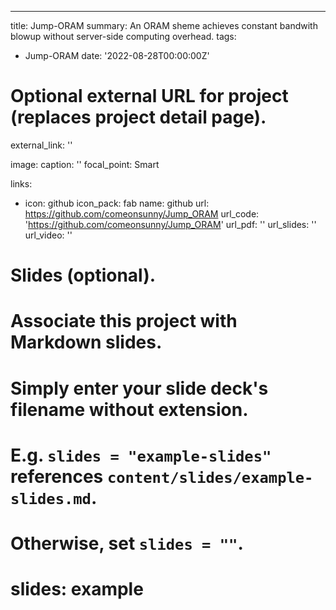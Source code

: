 ---
title: Jump-ORAM
summary: An ORAM sheme achieves constant bandwith blowup without server-side computing overhead.
tags:
  - Jump-ORAM
date: '2022-08-28T00:00:00Z'

# Optional external URL for project (replaces project detail page).
external_link: ''

image:
  caption: ''
  focal_point: Smart

links:
  - icon: github
    icon_pack: fab
    name: github
    url: https://github.com/comeonsunny/Jump_ORAM
url_code: 'https://github.com/comeonsunny/Jump_ORAM'
url_pdf: ''
url_slides: ''
url_video: ''

# Slides (optional).
#   Associate this project with Markdown slides.
#   Simply enter your slide deck's filename without extension.
#   E.g. `slides = "example-slides"` references `content/slides/example-slides.md`.
#   Otherwise, set `slides = ""`.
# slides: example
